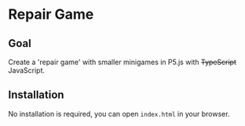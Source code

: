# Repair Game

## Goal

Create a 'repair game' with smaller minigames in P5.js with ~~TypeScript~~ JavaScript.

## Installation 

No installation is required, you can open `index.html` in your browser.